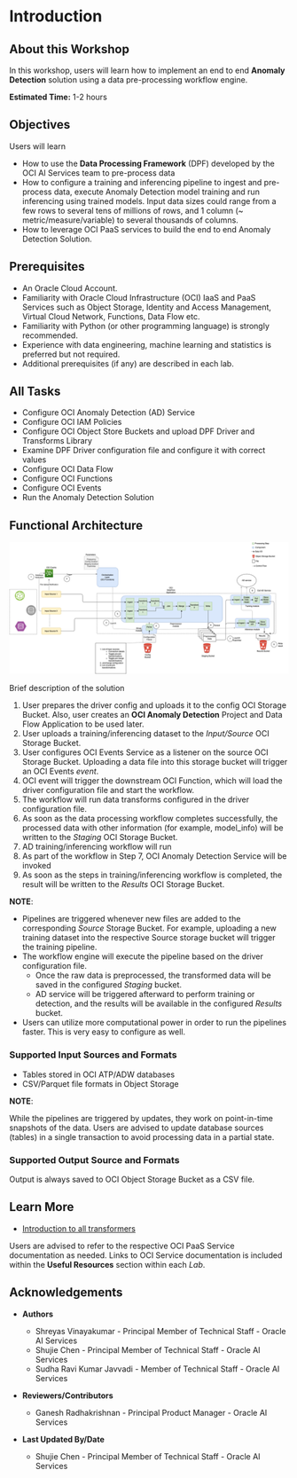 # Introduction

## About this Workshop

In this workshop, users will learn how to implement an end to end **Anomaly Detection** solution using a data pre-processing workflow engine.

**Estimated Time:** 1-2 hours

## Objectives
Users will learn
- How to use the **Data Processing Framework** (DPF) developed by the OCI AI Services team to pre-process data
- How to configure a training and inferencing pipeline to ingest and pre-process data, execute Anomaly Detection model training and run inferencing using trained models. Input data sizes could range from a few rows to several tens of millions of rows, and 1 column (~ metric/measure/variable) to several thousands of columns. 
- How to leverage OCI PaaS services to build the end to end Anomaly Detection Solution.

## Prerequisites

* An Oracle Cloud Account.
* Familiarity with Oracle Cloud Infrastructure (OCI) IaaS and PaaS Services such as Object Storage, Identity and Access Management, Virtual Cloud Network, Functions, Data Flow etc. 
* Familiarity with Python (or other programming language) is strongly recommended.
* Experience with data engineering, machine learning and statistics is preferred but not required. 
* Additional prerequisites (if any) are described in each lab.


## All Tasks
* Configure OCI Anomaly Detection (AD) Service
* Configure OCI IAM Policies
* Configure OCI Object Store Buckets and upload DPF Driver and Transforms Library
* Examine DPF Driver configuration file and configure it with correct values
* Configure OCI Data Flow
* Configure OCI Functions
* Configure OCI Events
* Run the Anomaly Detection Solution

## Functional Architecture

![Functional Architecture](./images/workflow.png)

Brief description of the solution

1. User prepares the driver config and uploads it to the config OCI Storage Bucket. Also, user creates an **OCI Anomaly Detection** Project and Data Flow Application to be used later.
2. User uploads a training/inferencing dataset to the *Input/Source* OCI Storage Bucket.
3. User configures OCI Events Service as a listener on the source OCI Storage Bucket. Uploading a data file into this storage bucket will trigger an OCI Events *event*.
4. OCI event will trigger the downstream OCI Function, which will load the driver configuration file and start the workflow.
5. The workflow will run data transforms configured in the driver configuration file.
6. As soon as the data processing workflow completes successfully, the processed data with other information (for example, model\_info) will be written to the *Staging* OCI Storage Bucket.
7. AD training/inferencing workflow will run
8. As part of the workflow in Step 7, OCI Anomaly Detection Service will be invoked 
9. As soon as the steps in training/inferencing workflow is completed, the result will be written to the *Results* OCI Storage Bucket.

**NOTE**:

*   Pipelines are triggered whenever new files are added to the corresponding *Source* Storage Bucket. For example, uploading a new training dataset into the respective Source storage bucket will trigger the training pipeline.
*   The workflow engine will execute the pipeline based on the driver configuration file.
    *   Once the raw data is preprocessed, the transformed data will be saved in the configured *Staging* bucket.
    *   AD service will be triggered afterward to perform training or detection, and the results will be available in the configured *Results* bucket.
*   Users can utilize more computational power in order to run the pipelines faster. This is very easy to configure as well.

### Supported Input Sources and Formats

*   Tables stored in OCI ATP/ADW databases
*   CSV/Parquet file formats in Object Storage

**NOTE**:

While the pipelines are triggered by updates, they work on point-in-time snapshots of the data. Users are advised to update database sources (tables) in a single transaction to avoid processing data in a partial state.

### Supported Output Source and Formats

Output is always saved to OCI Object Storage Bucket as a CSV file.

## Learn More

* [Introduction to all transformers](../optional/Introduction-to-Transformers-for-Data-Preprocessing.md)

Users are advised to refer to the respective OCI PaaS Service documentation as needed. Links to OCI Service documentation is included within the **Useful Resources** section within each *Lab*.

## Acknowledgements
* **Authors**
    * Shreyas Vinayakumar - Principal Member of Technical Staff - Oracle AI Services
    * Shujie Chen - Principal Member of Technical Staff - Oracle AI Services
    * Sudha Ravi Kumar Javvadi - Member of Technical Staff - Oracle AI Services

* **Reviewers/Contributors**
    * Ganesh Radhakrishnan - Principal Product Manager - Oracle AI Services

* **Last Updated By/Date**
    * Shujie Chen - Principal Member of Technical Staff - Oracle AI Services
